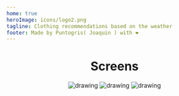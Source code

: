 ```yaml
---
home: true
heroImage: icons/logo2.png
tagline: Clothing recommendations based on the weather
footer: Made by Puntogris( Joaquin ) with ❤️
---
```


<Home />

<center>

# Screens

![drawing](/img/1.png)
![drawing](/img/2.png)
![drawing](/img/3.png)

</center>